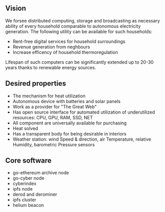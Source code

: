 ## Vision

We forsee distributed computing, storage and broadcasting as necessary ability of every household comparable to autonomous electricity generation. The following utility can be available for such households:
- Rent-free digital services for household surroundings
- Revenue generation from neghbours
- Increase efficency of household thermoregulation

Lifespan of such computers can be significantly extended up to 20-30 years thanks to renewable energy sources.

## Desired properties

- The mechanism for heat utilization
- Autonomous device with batteries and solar panels
- Work as a provider for "The Great Web"
- Has open source interface for automated utilization of underutilized resources: CPU, GPU, RAM, SSD, NET
- All component are universally available for purchasing
- Heat solved
- Has a transparent body for being desirable in interiors
- Weather station: wind Speed & direction, air Temperature, relative Humidity, barometric Pressure sensors

## Core software
- go-ethereum archive node
- go-cyber node
- cyberindex
- ipfs node
- derod and derominer
- ipfs cluster
- helium beacon
